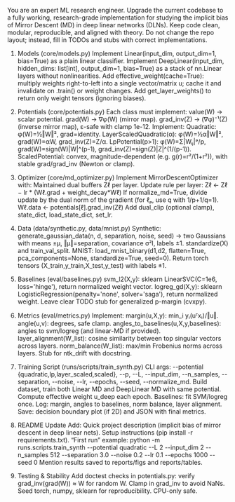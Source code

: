 You are an expert ML research engineer. Upgrade the current codebase to a fully working, research-grade implementation for studying the implicit bias of Mirror Descent (MD) in deep linear networks (DLNs). Keep code clean, modular, reproducible, and aligned with theory.
Do not change the repo layout; instead, fill in TODOs and stubs with correct implementations.
1) Models (core/models.py)
Implement Linear(input_dim, output_dim=1, bias=True) as a plain linear classifier.
Implement DeepLinear(input_dim, hidden_dims: list[int], output_dim=1, bias=True) as a stack of nn.Linear layers without nonlinearities.
Add effective_weight(cache=True): multiply weights right-to-left into a single vector/matrix u; cache it and invalidate on .train() or weight changes.
Add get_layer_weights() to return only weight tensors (ignoring biases).
2) Potentials (core/potentials.py)
Each class must implement:
value(W) → scalar potential.
grad(W) → ∇φ(W) (mirror map).
grad_inv(Z) → (∇φ)⁻¹(Z) (inverse mirror map), ε-safe with clamp 1e-12.
Implement:
Quadratic: φ(W)=½‖W‖², grad=identity.
LayerScaledQuadratic(α): φ(W)=½α‖W‖², grad(W)=αW, grad_inv(Z)=Z/α.
LpPotential(p>1): φ(W)=Σ|Wᵢⱼ|ᵖ/p, grad(W)=sign(W)|W|^(p-1), grad_inv(Z)=sign(Z)|Z|^(1/(p-1)).
ScaledPotential: convex, magnitude-dependent (e.g. g(r)=r²/(1+r²)), with stable grad/grad_inv (Newton or clamp).
3) Optimizer (core/md_optimizer.py)
Implement MirrorDescentOptimizer with:
Maintained dual buffers Zℓ per layer.
Update rule per layer:
Zℓ ← Zℓ − lr * (Wℓ.grad + weight_decay*Wℓ)
If normalize_md=True, divide update by the dual norm of the gradient (for ℓₚ, use q with 1/p+1/q=1).
Wℓ.data ← potentials[ℓ].grad_inv(Zℓ)
Add dual_clip (optional clamp), state_dict, load_state_dict, set_lr.
4) Data (data/synthetic.py, data/mnist.py)
Synthetic:
generate_gaussian_data(n, d, separation, noise, seed) → two Gaussians with means ±μ, ‖μ‖=separation, covariance σ²I, labels ±1.
standardize(X) and train_val_split.
MNIST:
load_mnist_binary(d1,d2, flatten=True, pca_components=None, standardize=True, seed=0).
Return torch tensors (X_train,y_train,X_test,y_test) with labels ±1.
5) Baselines (eval/baselines.py)
svm_l2(X,y): sklearn LinearSVC(C=1e6, loss='hinge'), return normalized weight vector.
logreg_gd(X,y): sklearn LogisticRegression(penalty='none', solver='saga'), return normalized weight.
Leave clear TODO stub for generalized p-margin (cvxpy).
6) Metrics (eval/metrics.py)
Implement:
margin(u,X,y): min_i yᵢ(uᵀxᵢ)/‖u‖.
angle(u,v): degrees, safe clamp.
angles_to_baselines(u,X,y,baselines): angles to svm/logreg (and linear-MD if provided).
layer_alignment(W_list): cosine similarity between top singular vectors across layers.
norm_balance(W_list): max/min Frobenius norms across layers.
Stub for ntk_drift with docstring.
7) Training Script (runs/scripts/train_synth.py)
CLI args: --potential {quadratic,lp,layer_scaled,scaled}, --p, --L, --input_dim, --n_samples, --separation, --noise, --lr, --epochs, --seed, --normalize_md.
Build dataset, train both Linear MD and DeepLinear MD with same potential.
Compute effective weight u_deep each epoch.
Baselines: fit SVM/logreg once.
Log: margin, angles to baselines, norm balance, layer alignment.
Save: decision boundary plot (if 2D) and JSON with final metrics.

8) README Update
Add:
Quick project description (implicit bias of mirror descent in deep linear nets).
Setup instructions (pip install -r requirements.txt).
“First run” example:
python -m runs.scripts.train_synth --potential quadratic --L 2 --input_dim 2 --n_samples 512 --separation 3.0 --noise 0.2 --lr 0.1 --epochs 1000 --seed 0
Mention results saved to reports/figs and reports/tables.
9) Testing & Stability
Add doctest checks in potentials.py: verify grad_inv(grad(W)) ≈ W for random W.
Clamp in grad_inv to avoid NaNs.
Seed torch, numpy, sklearn for reproducibility.
CPU-only safe.